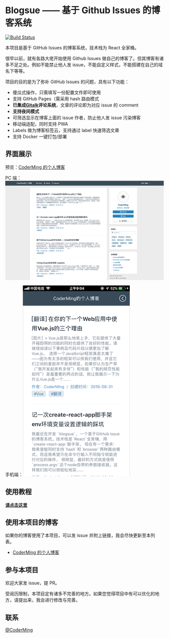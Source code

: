 # Blogsue —— 基于 Github Issues 的博客系统

[![Build Status](https://travis-ci.org/CoderMing/blogsue.svg?branch=master)](https://travis-ci.org/CoderMing/blogsue)

本项目是基于 GitHub Issues 的博客系统，技术栈为 React 全家桶。

很早以前，就有各路大佬开始使用 Github Issues 做自己的博客了。但其博客有诸多不足之处。例如不能禁止他人发 issue，不能自定义样式，不能搭建在自己的域名下等等。

项目的目的是为了弥补 GitHub Issues 的问题，具有以下功能：

- 傻瓜式操作，只需填写一份配置文件即可使用
- 支持 GitHub Pages（需采用 hash 路由模式
- **已集成[Gitalk](https://github.com/gitalk/gitalk)评论系统**，文章的评论即为对应 issue 的 comment
- **支持夜间模式**
- 可筛选显示在博客上面的 issue 作者，防止他人发 issue 污染博客
- 移动端适配，同时支持 PWA
- Labels 做为博客标签云，支持通过 label 快速筛选文章
- 支持 Docker 一键打包/部署

## 界面展示

预览：[CoderMing 的个人博客](https://www.coderming.com)

PC 端：![ov-desktop](ASSETS/ov-desktop.png)

手机端：![ov-mobile](ASSETS/ov-mobile.png)

## 使用教程

**[请点击这里](./doc/how-to-use.md)**

## 使用本项目的博客

如果你的博客使用了本项目，可以发 issue 并附上链接，我会尽快更新至本列表。

- [CoderMing 的个人博客](https://www.coderming.com)

## 参与本项目

欢迎大家发 issue，提 PR。

受阅历限制，本项目定有诸多不完善的地方。如果您觉得项目中有可以优化的地方，请提出来，我会进行修改与完善。

## 联系

[@CoderMing](https://www.coderming.com)
